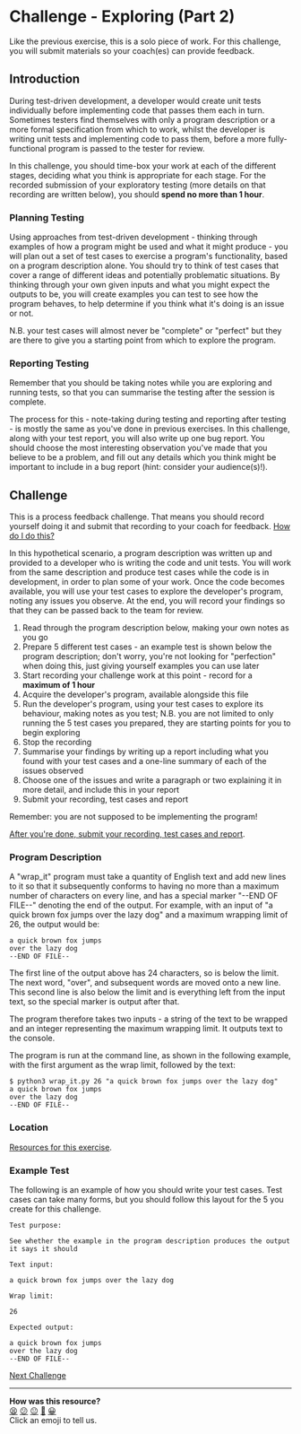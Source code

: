 # Challenge - Exploring (Part 2)

Like the previous exercise, this is a solo piece of work. For this challenge,
you will submit materials so your coach(es) can provide feedback.

## Introduction

During test-driven development, a developer would create unit tests individually
before implementing code that passes them each in turn. Sometimes testers find
themselves with only a program description or a more formal specification from
which to work, whilst the developer is writing unit tests and implementing code
to pass them, before a more fully-functional program is passed to the tester for
review.

In this challenge, you should time-box your work at each of the different
stages, deciding what you think is appropriate for each stage. For the recorded
submission of your exploratory testing (more details on that recording are
written below), you should **spend no more than 1 hour**.

### Planning Testing

Using approaches from test-driven development - thinking through examples of how
a program might be used and what it might produce - you will plan out a set of
test cases to exercise a program's functionality, based on a program description
alone. You should try to think of test cases that cover a range of different
ideas and potentially problematic situations. By thinking through your own given
inputs and what you might expect the outputs to be, you will create examples you
can test to see how the program behaves, to help determine if you think what
it's doing is an issue or not.

N.B. your test cases will almost never be "complete" or "perfect" but they are
there to give you a starting point from which to explore the program.

### Reporting Testing

Remember that you should be taking notes while you are exploring and running
tests, so that you can summarise the testing after the session is complete.

The process for this - note-taking during testing and reporting after testing -
is mostly the same as you've done in previous exercises. In this challenge,
along with your test report, you will also write up one bug report. You should
choose the most interesting observation you've made that you believe to be a
problem, and fill out any details which you think might be important to include
in a bug report (hint: consider your audience(s)!).

## Challenge

This is a process feedback challenge. That means you should record yourself
doing it and submit that recording to your coach for feedback. [How do I do
this?](../pills/process_feedback_challenges.md)

In this hypothetical scenario, a program description was written up and provided
to a developer who is writing the code and unit tests. You will work from the
same description and produce test cases while the code is in development, in
order to plan some of your work. Once the code becomes available, you will use
your test cases to explore the developer's program, noting any issues you
observe. At the end, you will record your findings so that they can be passed
back to the team for review.

1. Read through the program description below, making your own notes as you go
2. Prepare 5 different test cases - an example test is shown below the program
   description; don't worry, you're not looking for "perfection" when doing
   this, just giving yourself examples you can use later
3. Start recording your challenge work at this point - record for a **maximum of
   1 hour**
4. Acquire the developer's program, available alongside this file
5. Run the developer's program, using your test cases to explore its behaviour,
   making notes as you test; N.B. you are not limited to only running the 5 test
   cases you prepared, they are starting points for you to begin exploring
6. Stop the recording
7. Summarise your findings by writing up a report including what you found with
   your test cases and a one-line summary of each of the issues observed
8. Choose one of the issues and write a paragraph or two explaining it in more
   detail, and include this in your report
9. Submit your recording, test cases and report

Remember: you are not supposed to be implementing the program!

[After you're done, submit your recording, test cases and
report](https://airtable.com/shrNFgNkPWr3d63Db?prefill_Item=itt_as01).

### Program Description

A "wrap_it" program must take a quantity of English text and add new lines to it
so that it subsequently conforms to having no more than a maximum number of
characters on every line, and has a special marker "--END OF FILE--" denoting
the end of the output. For example, with an input of "a quick brown fox jumps
over the lazy dog" and a maximum wrapping limit of 26, the output would be:

```
a quick brown fox jumps
over the lazy dog
--END OF FILE--
```

The first line of the output above has 24 characters, so is below the limit. The
next word, "over", and subsequent words are moved onto a new line. This second
line is also below the limit and is everything left from the input text, so the
special marker is output after that.

The program therefore takes two inputs - a string of the text to be wrapped and
an integer representing the maximum wrapping limit. It outputs text to the
console.

The program is run at the command line, as shown in the following example, with
the first argument as the wrap limit, followed by the text:

```
$ python3 wrap_it.py 26 "a quick brown fox jumps over the lazy dog"
a quick brown fox jumps
over the lazy dog
--END OF FILE--
```

### Location

[Resources for this exercise](05_resources).

### Example Test

The following is an example of how you should write your test cases. Test cases
can take many forms, but you should follow this layout for the 5 you create for
this challenge.

```
Test purpose:

See whether the example in the program description produces the output it says it should

Text input:

a quick brown fox jumps over the lazy dog

Wrap limit:

26

Expected output:

a quick brown fox jumps
over the lazy dog
--END OF FILE--
```

[Next Challenge](06_materials.md)

<!-- BEGIN GENERATED SECTION DO NOT EDIT -->

---

**How was this resource?**  
[😫](https://airtable.com/shrUJ3t7KLMqVRFKR?prefill_Repository=makersacademy%2Fintro-to-testing&prefill_File=phase2%2F05_solo_exploring_more.md&prefill_Sentiment=😫) [😕](https://airtable.com/shrUJ3t7KLMqVRFKR?prefill_Repository=makersacademy%2Fintro-to-testing&prefill_File=phase2%2F05_solo_exploring_more.md&prefill_Sentiment=😕) [😐](https://airtable.com/shrUJ3t7KLMqVRFKR?prefill_Repository=makersacademy%2Fintro-to-testing&prefill_File=phase2%2F05_solo_exploring_more.md&prefill_Sentiment=😐) [🙂](https://airtable.com/shrUJ3t7KLMqVRFKR?prefill_Repository=makersacademy%2Fintro-to-testing&prefill_File=phase2%2F05_solo_exploring_more.md&prefill_Sentiment=🙂) [😀](https://airtable.com/shrUJ3t7KLMqVRFKR?prefill_Repository=makersacademy%2Fintro-to-testing&prefill_File=phase2%2F05_solo_exploring_more.md&prefill_Sentiment=😀)  
Click an emoji to tell us.

<!-- END GENERATED SECTION DO NOT EDIT -->
